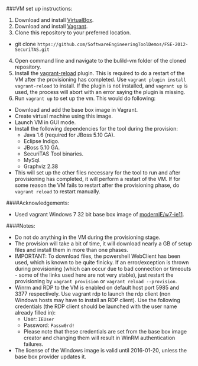 ###VM set up instructions:

1. Download and install [VirtualBox](https://www.virtualbox.org/).
2. Download and install [Vagrant](http://www.vagrantup.com/).
3. Clone this repository to your preferred location. 
  * git clone `https://github.com/SoftwareEngineeringToolDemos/FSE-2012-SecuriTAS.git`
4. Open command line and navigate to the bulild-vm folder of the cloned repository.
5. Install the [vagrant-reload](https://github.com/aidanns/vagrant-reload) plugin. This is required to do a restart of the VM after the provisioning has completed. Use `vagrant plugin install vagrant-reload` to install. If the plugin is not installed, and `vagrant up` is used, the process will abort with an error saying the plugin is missing. 
6. Run `vagrant up` to set up the vm. This would do following:
  * Download and add the base box image in Vagrant.
  * Create virtual machine using this image.
  * Launch VM in GUI mode.
  * Install the following dependencies for the tool during the provision:
    * Java 1.6 (required for JBoss 5.10 GA).
    * Eclipse Indigo.
    * JBoss 5.10 GA.
    * SecuriTAS Tool binaries.
    * MySql.
    * Graphviz 2.38
  * This will set up the other files necessary for the tool to run and after provisioning has completed, it will perform a restart of the VM. If for some reason the VM fails to restart after the provisioning phase, do `vagrant reload` to restart manually.

####Acknowledgements:
  * Used vagrant Windows 7 32 bit base box image of [modernIE/w7-ie11](https://vagrantcloud.com/modernIE/boxes/w7-ie11).

####Notes:
  * Do not do anything in the VM during the provisioning stage.
  * The provision will take a bit of time, it will download nearly a GB of setup files and install them in more than one phases.
  * IMPORTANT: To download files, the powershell WebClient has been used, which is known to be quite finicky. If an error/exception is thrown during provisioning (which can occur due to bad connection or timeouts - some of the links used here are not very stable), just restart the provisioning by `vagrant provision` or `vagrant reload --provision`.
  * Winrm and RDP to the VM is enabled on default host port 5985 and 3377 respectively. Use vagrant rdp to launch the rdp client (non Windows hosts may have to install an RDP client). Use the following credentials (the RDP client should be launched with the user name already filled in):
      * User: `IEUser`
      * Password: `Passw0rd!`
      * Please note that these credentials are set from the base box image creator and changing them will result in WinRM authentication failures.
  * The license of the Windows image is valid until 2016-01-20, unless the base box provider updates it.
